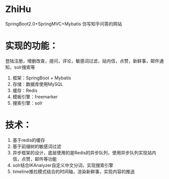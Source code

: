 # ZhiHu
SpringBoot2.0+SpringMVC+Mybatis 仿写知乎问答的网站
# 实现的功能：
登陆注册，增删改查，提问，评论，敏感词过滤，站内信，点赞，新鲜事，邮件通知，solr搜索等<br>
  1. 框架：SpringBoot + Mybatis<br>
  2. 存储：数据库使用MySQL<br>
  3. 缓存：Redis<br>
  4. 模板引擎：freemarker<br>
  5. 搜索引擎：solr<br>
# 技术：
  1. 基于redis的缓存 <br>
  2. 基于前缀树的敏感词过滤 <br>
  3. 异步框架的设计，底层使用的是Redis的异步队列，使用异步队列实现站内信，点赞，邮件等功能 <br>
  4. solr结合IKAnalyzer自定义中文分词，实现搜索引擎 <br>
  5. timeline推拉模式结合的时间轴，渲染新鲜事，实现内容的推送<br>
